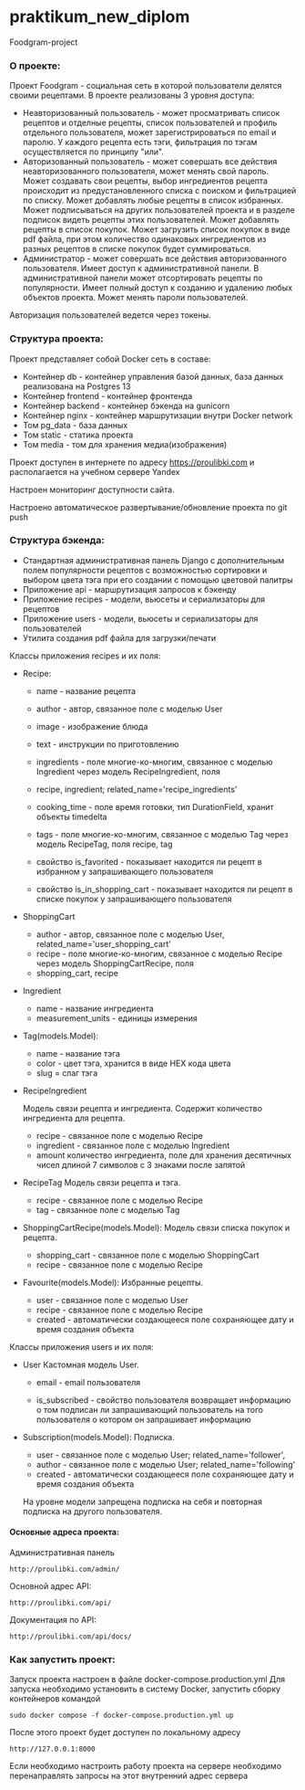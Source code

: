 # praktikum_new_diplom

Foodgram-project

### О проекте:

Проект Foodgram - социальная сеть в которой пользователи делятся своими рецептами.
В проекте реализованы 3 уровня доступа:
- Неавторизованный пользователь - может просматривать список рецептов и отделные рецепты, список пользователей и профиль отдельного пользователя, может зарегистрироваться по email и паролю. У каждого рецепта есть тэги,  фильтрация по тэгам осуществляется по принципу "или".
- Авторизованный пользователь - может совершать все действия неавторизованного пользователя, может менять свой пароль. Может создавать свои рецепты, выбор ингредиентов рецепта происходит  из предустановленного списка с поиском и фильтрацией по списку. Может добавлять любые рецепты в список избранных. Может подписываться на других пользователей проекта и в разделе подписок видеть рецепты этих пользователей. Может добавлять рецепты в список покупок. Может загрузить список покупок в виде pdf файла, при этом количество одинаковых ингредиентов из разных рецептов в списке покупок будет суммироваться.
- Администратор - может совершать все действия авторизованного пользователя. Имеет доступ к административной панели. В административной панели может отсортировать рецепты по популярности. Имеет полный доступ к созданию и удалению любых объектов проекта. Может менять пароли пользователей.

Авторизация пользователей ведется через токены.

### Структура проекта:
Проект представляет собой Docker сеть в составе:
- Контейнер db - контейнер управления базой данных, база данных реализована на Postgres 13
- Контейнер frontend - контейнер фронтенда
- Контейнер backend - контейнер бэкенда на gunicorn
- Контейнер nginx - контейнер маршрутизации внутри Docker network
- Том pg_data - база данных
- Том static - статика проекта
- Том media - том для хранения медиа(изображения)

Проект доступен в интернете по адресу https://proulibki.com и располагается на учебном сервере Yandex

Настроен мониторинг доступности сайта.

Настроено автоматическое развертывание/обновление проекта по git push

### Структура бэкенда:
- Стандартная административная панель Django с дополнительным полем популярности рецептов с возможностью сортировки и выбором цвета тэга при его создании с помощью цветовой палитры
- Приложение api - маршрутизация запросов к бэкенду
- Приложение recipes - модели, вьюсеты и сериализаторы для рецептов
- Приложение users - модели, вьюсеты и сериализаторы для пользователей
- Утилита создания pdf файла для загрузки/печати


Классы приложения recipes и их поля:
 
- Recipe:
    - name - название рецепта
    - author - автор, связанное поле с моделью User
    - image - изображение блюда
    - text - инструкции по приготовлению
    - ingredients - поле многие-ко-многим, связанное с моделью Ingredient через модель RecipeIngredient, поля
    - recipe, ingredient; related_name='recipe_ingredients'
    - cooking_time - поле время готовки, тип DurationField, хранит объекты timedelta
    - tags - поле многие-ко-многим, связанное с моделью Tag через модель RecipeTag, поля recipe, tag

    - свойство is_favorited - показывает находится ли рецепт в избранном у запрашивающего пользователя
    - свойство is_in_shopping_cart - показывает находится ли рецепт в списке покупок у запрашивающего пользователя

- ShoppingCart

    - author - автор, связанное поле с моделью User, related_name='user_shopping_cart'
    - recipe - поле многие-ко-многим, связанное с моделью Recipe через модель ShoppingCartRecipe, поля
    - shopping_cart, recipe

- Ingredient
    
    - name - название ингредиента
    - measurement_units - единицы измерения

- Tag(models.Model):
   
    - name - название тэга
    - color - цвет тэга, хранится в виде HEX кода цвета
    - slug = слаг тэга

- RecipeIngredient

    Модель связи рецепта и ингредиента.
    Содержит количество ингредиента для рецепта.
    
    - recipe - связанное поле с моделью Recipe
    - ingredient - связанное поле с моделью Ingredient
    - amount количество ингредиента, поле для хранения десятичных чисел длиной 7 символов с 3 знаками после запятой


- RecipeTag
    Модель связи рецепта и тэга.

    - recipe - связанное поле с моделью Recipe
    - tag - связанное поле с моделью Tag


- ShoppingCartRecipe(models.Model):
    Модель связи списка покупок и рецепта.

    - shopping_cart - связанное поле с моделью ShoppingCart
    - recipe - связанное поле с моделью Recipe


- Favourite(models.Model):
    Избранные рецепты.

    - user - связанное поле с моделью User
    - recipe - связанное поле с моделью Recipe
    - created - автоматически создающееся поле сохраняющее дату и время создания объекта

Классы приложения users и их поля:

- User
    Кастомная модель User.

    - email - email пользователя

    - is_subscribed - свойство пользователя возвращает информацию о том подписан ли запрашивающий пользователь на того пользователя о котором он запрашивает информацию

- Subscription(models.Model):
    Подписка.

    - user - связанное поле с моделью User; related_name='follower',
    - author - связанное поле с моделью User; related_name='following'
    - created - автоматически создающееся поле сохраняющее дату и время создания объекта

    На уровне модели запрещена подписка на себя и повторная подписка на другого пользователя.


#### Основные адреса проекта:
Административная панель
```
http://proulibki.com/admin/
```
Основной адрес API:
```
http://proulibki.com/api/
```
Документация по API:
```
http://proulibki.com/api/docs/
```

### Как запустить проект:
Запуск проекта настроен в файле docker-compose.production.yml
Для запуска необходимо установить в систему Docker, запустить сборку контейнеров командой 

```
sudo docker compose -f docker-compose.production.yml up
```
После этого проект будет доступен по локальному адресу 
```
http://127.0.0.1:8000
```
Если необходимо настроить работу проекта на сервере необходимо перенаправлять запросы на этот внутренний адрес сервера


